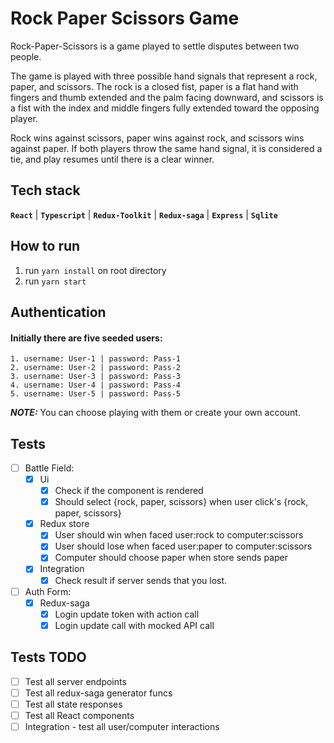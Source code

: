 # Rock Paper Scissors Game
Rock-Paper-Scissors is a game played to settle disputes between two people. 

The game is played with three possible hand signals that represent a rock, paper, and scissors. The rock is a closed fist, paper is a flat hand with fingers and thumb extended and the palm facing downward, and scissors is a fist with the index and middle fingers fully extended toward the opposing player.

Rock wins against scissors, paper wins against rock, and scissors wins against paper. If both players throw the same hand signal, it is considered a tie, and play resumes until there is a clear winner.

## Tech stack
**`React`** | **`Typescript`** | **`Redux-Toolkit`** | **`Redux-saga`** | **`Express`** | **`Sqlite`**
## How to run
1. run `yarn install` on root directory
2. run `yarn start` 

## Authentication
#### Initially there are five seeded users:
    1. username: User-1 | password: Pass-1
    2. username: User-2 | password: Pass-2
    3. username: User-3 | password: Pass-3
    4. username: User-4 | password: Pass-4
    5. username: User-5 | password: Pass-5
    
**_NOTE:_**  You can choose playing with them or create your own account.


## Tests
- [ ] Battle Field:
    - [x] Ui
        - [X] Check if the component is rendered
        - [x] Should select {rock, paper, scissors} when user click's {rock, paper, scissors}
    - [x] Redux store
        - [x] User should win when faced user:rock to computer:scissors
        - [x] User should lose when faced user:paper to computer:scissors
        - [x] Computer should choose paper when store sends paper
    - [x] Integration
        - [x] Check result if server sends that you lost.
- [ ] Auth Form:
    - [X] Redux-saga
        - [x] Login update token with action call
        - [x] Login update call with mocked API call
## Tests TODO
- [ ] Test all server endpoints 
- [ ] Test all redux-saga generator funcs
- [ ] Test all state responses
- [ ] Test all React components
- [ ] Integration - test all user/computer interactions
